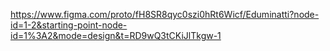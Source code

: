 https://www.figma.com/proto/fH8SR8qyc0szi0hRt6Wicf/Eduminatti?node-id=1-2&starting-point-node-id=1%3A2&mode=design&t=RD9wQ3tCKiJlTkgw-1
